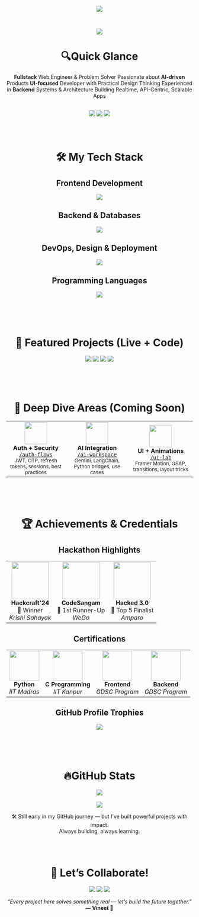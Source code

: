 
<p align="center">
  <img src="https://readme-typing-svg.herokuapp.com?font=Fira+Code&size=24&duration=2000&color=38BDF8&repeat=false&center=true&vCenter=true&multiline=true&width=800&height=100&lines=Hey%2C+I'm+Vineet+Kumar+Sahu%F0%9F%91%8B;Full-stack+Web+Engineer+%7C+AI+%7CBackend+%7C+Frontend+;I+build+useful+things+with+cool+tech!" />
</p>

<br/>


<p align="center">
  <img src="https://capsule-render.vercel.app/api?type=waving&height=200&text=Welcome%20to%20My%20Dev%20Space&fontAlign=50&fontSize=65&fontColor=ffffff&descAlign=50&color=gradient" />
</p>




<h1 align="center">🔍Quick Glance</h1>

<div align="center">
  <b>Fullstack</b> Web Engineer & Problem Solver  
  Passionate about <b>AI-driven</b> Products  
  <b>UI-focused</b> Developer with Practical Design Thinking  
  Experienced in <b>Backend</b> Systems & Architecture  
  Building Realtime, API-Centric, Scalable Apps
</div>
<br/>

<p align="center">
  <a href="https://portfolio-krishnavineets-projects.vercel.app"><img src="https://img.shields.io/badge/Portfolio-View-dark?style=for-the-badge&logo=vercel" /></a>
  <a href="https://linkedin.com/in/vineet-kumar-sahu"><img src="https://img.shields.io/badge/LinkedIn-Connect-blue?style=for-the-badge&logo=linkedin" /></a>
  <a href="mailto:itsvineetsahu@gmail.com"><img src="https://img.shields.io/badge/Gmail-Email-red?style=for-the-badge&logo=gmail" /></a>
</p>
<br/>
<br/>
 
<h1 align="center">🛠️ My Tech Stack</h1>

<h2 align="center">Frontend Development</h2>
<p align="center">
  <img src="https://skillicons.dev/icons?i=html,css,js,ts,react,nextjs,bootstrap,tailwind" />
</p>


<h2 align="center">Backend & Databases</h2>
<p align="center">
  <img src="https://skillicons.dev/icons?i=nodejs,express,mongodb,postgres,prisma,bun,firebase,appwrite" />
</p>



<h2 align="center">DevOps, Design & Deployment</h2>
<p align="center">
  <img src="https://skillicons.dev/icons?i=git,github,vscode,postman,vercel,vite,wordpress,figma" />
</p>


<h2 align="center">Programming Languages</h2>
<p align="center">
  <img src="https://skillicons.dev/icons?i=js,ts,py,c,cpp,java,r" />
</p>
<br/>
<br/>
<br/>

<h1 align="center">🌟 Featured Projects (Live + Code)</h1>
<p align="center">
  <a href="https://github.com/Krishna-Vineet/WeGo"><img src="https://github-readme-stats.vercel.app/api/pin/?username=Krishna-Vineet&repo=WeGo&theme=dark" /></a>
  <a href="https://github.com/Krishna-Vineet/Amparo"><img src="https://github-readme-stats.vercel.app/api/pin/?username=Krishna-Vineet&repo=Amparo&theme=dark" /></a>
  <a href="https://github.com/Krishna-Vineet/Blogit"><img src="https://github-readme-stats.vercel.app/api/pin/?username=Krishna-Vineet&repo=Blogit&theme=dark" /></a>
  <a href="https://github.com/Krishna-Vineet/Krishi_Sahayak"><img src="https://github-readme-stats.vercel.app/api/pin/?username=Krishna-Vineet&repo=Krishi_Sahayak&theme=dark" /></a>
</p>
<br/>
<br/>
<br/>

<h1 align="center">🧠 Deep Dive Areas (Coming Soon)</h1>

<div align="center">

<table>
  <tr>
    <td align="center" width="250">
      <img src="https://img.icons8.com/color/96/privacy.png" width="60" /><br/>
      <strong>Auth + Security</strong><br/>
      <a href="https://github.com/Krishna-Vineet/auth-flows"><code>/auth-flows</code></a><br/>
      <sub>JWT, OTP, refresh tokens, sessions, best practices</sub>
    </td>
    <td align="center" width="250">
      <img src="https://img.icons8.com/color/96/artificial-intelligence.png" width="60" /><br/>
      <strong>AI Integration</strong><br/>
      <a href="https://github.com/Krishna-Vineet/ai-workspace"><code>/ai-workspace</code></a><br/>
      <sub>Gemini, LangChain, Python bridges, use cases</sub>
    </td>
    <td align="center" width="250">
      <img src="https://img.icons8.com/color/96/animation.png" width="60" /><br/>
      <strong>UI + Animations</strong><br/>
      <a href="https://github.com/Krishna-Vineet/ui-lab"><code>/ui-lab</code></a><br/>
      <sub>Framer Motion, GSAP, transitions, layout tricks</sub>
    </td>
  </tr>
</table>

</div>
<br/>
<br/>
<br/>

<h1 align="center">🏆 Achievements & Credentials</h1>

<h2 align="center">Hackathon Highlights</h2>
<div align="center">

<table>
  <tr>
    <td align="center">
      <img src="https://img.icons8.com/?size=100&id=bhf9SajoXWox&format=png" width="100" /><br/>
      <strong>Hackcraft'24</strong><br/>
      🥇 Winner<br/>
      <em>Krishi Sahayak</em>
    </td>
    <td align="center">
      <img src="https://img.icons8.com/color/96/project.png" width="100" /><br/>
      <strong>CodeSangam</strong><br/>
      🥈 1st Runner-Up<br/>
      <em>WeGo</em>
    </td>
    <td align="center">
      <img src="https://img.icons8.com/color/96/shield.png" width="100" /><br/>
      <strong>Hacked 3.0</strong><br/>
      🏅 Top 5 Finalist<br/>
      <em>Amparo</em>
    </td>
  </tr>
</table>

</div>


<h2 align="center">Certifications</h2>
<div align="center">

<table>
  <tr>
    <td align="center">
      <img src="https://img.icons8.com/color/96/python.png" width="80" /><br/>
      <strong>Python</strong><br/>
      <em>IIT Madras</em>
    </td>
    <td align="center">
      <img src="https://img.icons8.com/color/96/c-programming.png" width="80" /><br/>
      <strong>C Programming</strong><br/>
      <em>IIT Kanpur</em>
    </td>
    <td align="center">
      <img src="https://img.icons8.com/?size=100&id=1sMNUHUoy8pP&format=png" width="80" /><br/>
      <strong>Frontend</strong><br/>
      <em>GDSC Program</em>
    </td>
    <td align="center">
      <img src="https://img.icons8.com/?size=100&id=pN6OEEOQEsTo&format=png" width="80" /><br/>
      <strong>Backend</strong><br/>
      <em>GDSC Program</em>
    </td>
  </tr>
</table>

</div>

<h2 align="center">GitHub Profile Trophies</h2>
<div align="center">

  <img src="https://github-profile-trophy.vercel.app/?username=Krishna-Vineet&theme=onedark&no-bg=true&column=3&margin-w=15&title=Followers,Commit,Repositories" />

</div>
<br/>
<br/>
<br/>
<br/>

<h1 align="center">🔥GitHub Stats</h1>

<div align="center">
  <img src="https://github-readme-streak-stats.herokuapp.com/?user=Krishna-Vineet&theme=dark&date_format=j%20M%5B%20Y%5D" />
  <br/><br/>
  <img src="https://github-readme-stats.vercel.app/api/top-langs/?username=Krishna-Vineet&layout=compact&theme=dark" />

</div>

  <p align="center">
    🛠️ Still early in my GitHub journey — but I’ve built powerful projects with impact.<br>
    Always building, always learning.
  </p>
<br/>
<br/>

<h1 align="center">🤝 Let’s Collaborate!</h1>

<p align="center">
  <a href="https://portfolio-krishnavineets-projects.vercel.app"><img src="https://img.shields.io/badge/Portfolio-View-dark?style=for-the-badge&logo=vercel" /></a>
  <a href="https://linkedin.com/in/vineet-kumar-sahu"><img src="https://img.shields.io/badge/LinkedIn-Connect-blue?style=for-the-badge&logo=linkedin-white&logoColor=fff" /></a>
  <a href="mailto:itsvineetsahu@gmail.com"><img src="https://img.shields.io/badge/Gmail-Email-red?style=for-the-badge&logo=gmail" /></a>
</p>


<p align="center">
  <i>“Every project here solves something real — let’s build the future together.”</i><br/>
  <strong>— Vineet 🚀</strong>
</p>
